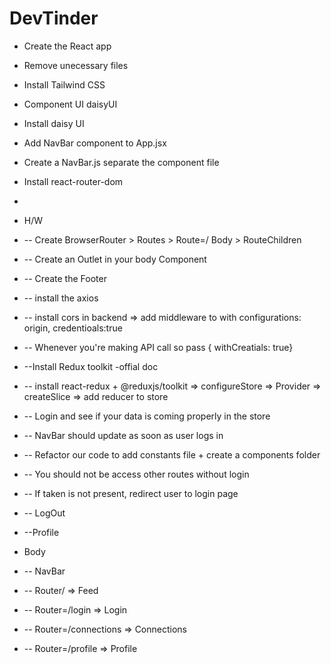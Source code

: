 # DevTinder

- Create the React app
- Remove unecessary files
- Install Tailwind CSS
- Component UI daisyUI
- Install daisy UI
- Add NavBar component to App.jsx
- Create a NavBar.js separate the component file
- Install react-router-dom
-

- H/W
- -- Create BrowserRouter > Routes > Route=/  Body > RouteChildren
- -- Create an Outlet in your body Component
- -- Create the Footer 

- -- install the axios
- -- install cors in backend => add middleware to with configurations: origin, credentioals:true
-  -- Whenever you're making API call so pass { withCreatials: true}
- --Install Redux toolkit -offial doc

- -- install react-redux + @reduxjs/toolkit => configureStore => Provider => createSlice => add reducer to store
- -- Login and see if your data is coming properly in the store
- -- NavBar should update as soon as user logs in
- -- Refactor our code to add constants file + create a components folder
- -- You should not be access other routes without login
- -- If taken is not present, redirect user to login page
- -- LogOut
- --Profile




- Body 
- -- NavBar
- -- Router/ => Feed
- -- Router=/login => Login
- -- Router=/connections => Connections
- -- Router=/profile => Profile
